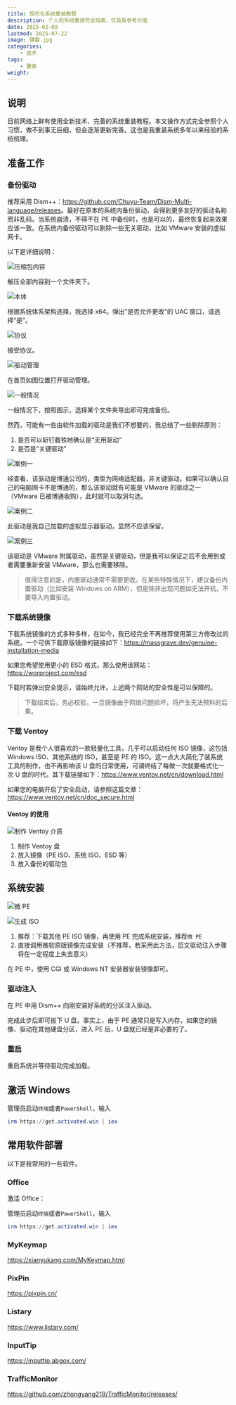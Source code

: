 ```yaml
---
title: 现代化系统重装教程
description: 个人向系统重装完全指南，仅具有参考价值
date: 2025-02-09
lastmod: 2025-07-22
image: 键盘.jpg
categories:
    - 技术
tags:
    - 重装
weight: 
---
```


## 说明

目前网络上鲜有使用全新技术、完善的系统重装教程。本文操作方式完全参照个人习惯，做不到事无巨细，但会逐渐更新完善。这也是我重装系统多年以来经验的系统梳理。

## 准备工作

### 备份驱动

推荐采用 Dism++：<https://github.com/Chuyu-Team/Dism-Multi-language/releases>。最好在原本的系统内备份驱动，会得到更多友好的驱动名称而非乱码。当系统崩溃，不得不在 PE 中备份时，也是可以的，最终恢复起来效果应该一致。在系统内备份驱动可以剔除一些无关驱动，比如 VMware 安装的虚拟网卡。

以下是详细说明：

![压缩包内容](压缩包内容.png)

解压全部内容到一个文件夹下。

![本体](本体.png)

根据系统体系架构选择，我选择 x64。弹出“是否允许更改”的 UAC 窗口，请选择“是”。

![协议](协议.png)

接受协议。

![驱动管理](驱动管理.png)

在首页如图位置打开驱动管理。

![一般情况](一般情况.png)

一般情况下，按照图示，选择某个文件夹导出即可完成备份。

然而，可能有一些由软件加载的驱动是我们不想要的，我总结了一些剔除原则：

1. 是否可以斩钉截铁地确认是“无用驱动”
2. 是否是“关键驱动”

![案例一](案例一.png)

经查看，该驱动是博通公司的，类型为网络适配器，非关键驱动。如果可以确认自己的电脑网卡不是博通的，那么该驱动就有可能是 VMware 的驱动之一（VMware 已被博通收购），此时就可以取消勾选。

![案例二](案例二.png)

此驱动是我自己加载的虚拟显示器驱动，显然不应该保留。

![案例三](案例三.png)

该驱动是 VMware 附属驱动，虽然是关键驱动，但是我可以保证之后不会用到或者需要重新安装 VMware，那么也需要移除。

> 值得注意的是，内置驱动通常不需要更改。在某些特殊情况下，建议备份内置驱动（比如安装 Windows on ARM），但是除非出现问题如无法开机，不要导入内置驱动。

### 下载系统镜像

下载系统镜像的方式多种多样，在如今，我已经完全不再推荐使用第三方修改过的系统。一个可供下载原版镜像的链接如下：<https://massgrave.dev/genuine-installation-media>

如果您希望使用更小的 ESD 格式，那么使用该网站：<https://worproject.com/esd>

下载时若弹出安全提示，请始终允许。上述两个网站的安全性是可以保障的。

> 下载结束后，务必校验，一旦镜像由于网络问题损坏，将产生无法预料的后果。

### 下载 Ventoy

Ventoy 是我个人很喜欢的一款轻量化工具，几乎可以启动任何 ISO 镜像，这包括 Windows ISO、其他系统的 ISO，甚至是 PE 的 ISO。这一点大大简化了装系统工具的制作，也不再影响该 U 盘的日常使用，可谓终结了每做一次就要格式化一次 U 盘的时代。其下载链接如下：<https://www.ventoy.net/cn/download.html>

如果您的电脑开启了安全启动，请参照这篇文章：<https://www.ventoy.net/cn/doc_secure.html>

#### Ventoy 的使用

![制作 Ventoy 介质](制作.png)

1. 制作 Ventoy 盘
2. 放入镜像（PE ISO、系统 ISO、ESD 等）
3. 放入备份的驱动包

## 系统安装

![微 PE](微_PE.png)

![生成 ISO](生成_ISO.png)

1. 推荐：下载其他 PE ISO 镜像，再使用 PE 完成系统安装，推荐`微 PE`
2. 直接调用微软原版镜像完成安装（不推荐，若采用此方法，后文驱动注入步骤将在一定程度上失去意义）

在 PE 中，使用 CGI 或 Windows NT 安装器安装镜像即可。

### 驱动注入

在 PE 中用 Dism++ 向刚安装好系统的分区注入驱动。

完成此步后即可拔下 U 盘。事实上，由于 PE 通常只是写入内存，如果您的镜像、驱动在其他硬盘分区，进入 PE 后，U 盘就已经是非必要的了。

### 重启

重启系统并等待驱动完成加载。

## 激活 Windows

管理员启动`终端`或者`PowerShell`，输入

```powershell
irm https://get.activated.win | iex
```

## 常用软件部署

以下是我常用的一些软件。

### Office

激活 Office：

管理员启动`终端`或者`PowerShell`，输入

```powershell
irm https://get.activated.win | iex
```

### MyKeymap

<https://xianyukang.com/MyKeymap.html>

### PixPin

<https://pixpin.cn/>

### Listary

<https://www.listary.com/>

### InputTip

<https://inputtip.abgox.com/>

### TrafficMonitor

<https://github.com/zhongyang219/TrafficMonitor/releases/>
